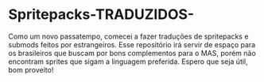 # Spritepacks-TRADUZIDOS-
Como um novo passatempo, comecei a fazer traduções de spritepacks e submods feitos por estrangeiros. Esse repositório irá servir de espaço para os brasileiros que buscam por bons complementos para o MAS, porém não encontram sprites que sigam a linguagem preferida. Espero que seja útil, bom proveito!

